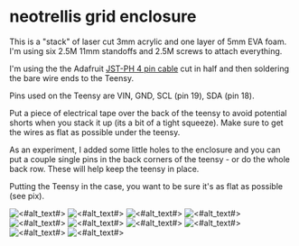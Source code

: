 # neotrellis grid enclosure

This is a "stack" of laser cut 3mm acrylic and one layer of 5mm EVA foam. I'm using six 2.5M 11mm standoffs and 2.5M screws to attach everything.  

I'm using the the Adafruit [JST-PH 4 pin cable](https://www.adafruit.com/product/3568) cut in half and then soldering the bare wire ends to the Teensy. 

Pins used on the Teensy are VIN, GND, SCL (pin 19), SDA (pin 18).

Put a piece of electrical tape over the back of the teensy to avoid potential shorts when you stack it up (its a bit of a tight squeeze). Make sure to get the wires as flat as possible under the teensy.

As an experiment, I added some little holes to the enclosure and you can put a couple single pins in the back corners of the teensy - or do the whole back row. These will help keep the teensy in place.

Putting the Teensy in the case, you want to be sure it's as flat as possible (see pix).


![<#alt_text#>](<IMG_2880.JPG>)
![<#alt_text#>](<IMG_2879.JPG>)
![<#alt_text#>](<IMG_2871.JPG>)
![<#alt_text#>](<IMG_2872.JPG>)
![<#alt_text#>](<IMG_2873.JPG>)
![<#alt_text#>](<IMG_2874.JPG>)
![<#alt_text#>](<IMG_2875.JPG>)
![<#alt_text#>](<IMG_2876.JPG>)
![<#alt_text#>](<IMG_2877.JPG>)
![<#alt_text#>](<IMG_2878.JPG>)

